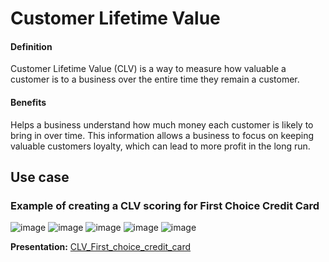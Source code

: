 # Customer Lifetime Value
#### Definition
Customer Lifetime Value (CLV) is a way to measure how valuable a customer is to a business over the entire time they remain a customer.

#### Benefits
Helps a business understand how much money each customer is likely to bring in over time. This information allows a business to focus on keeping valuable customers loyalty, which can lead to more profit in the long run.

## Use case
### Example of creating a CLV scoring for First Choice Credit Card
![image](https://github.com/AsmaMora/MADT8101/assets/132048257/e3e1914a-b704-40a1-a97a-0f428225bd90)
![image](https://github.com/AsmaMora/MADT8101/assets/132048257/ffaff4bc-9d69-40de-9e33-a82415f97700)
![image](https://github.com/AsmaMora/MADT8101/assets/132048257/094378d0-fa65-4264-81a9-5a9b0d57ae94)
![image](https://github.com/AsmaMora/MADT8101/assets/132048257/9513e755-f6f1-4fdc-a20c-013fb5cb037d)
![image](https://github.com/AsmaMora/MADT8101/assets/132048257/219fe153-af8b-4f72-bceb-721cd6e09ecd)

**Presentation:** [CLV_First_choice_credit_card](./CLV_First_choice_credit_card.pdf)
